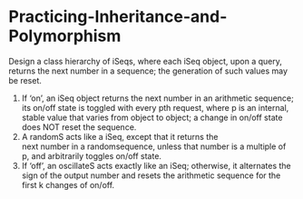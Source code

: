 # Practicing-Inheritance-and-Polymorphism
Design a class hierarchy of iSeqs, where each iSeq object, upon a query, returns the next number 
in a sequence; the generation of such values may be reset. 

1)   If ‘on’, an iSeq object returns 
the next number in an arithmetic sequence; its on/off state is toggled with every pth request, 
where p is an internal, stable value that varies from object to object; a change in on/off state 
does NOT reset the sequence.
2)   A  randomS  acts  like  a  iSeq,  except  that  it  returns  the  
next  number  in  a  randomsequence, unless that number is a multiple of p, and arbitrarily 
toggles on/off state.
3)   If ‘off’, an oscillateS acts exactly like an iSeq; otherwise, it alternates the sign of 
the output number and resets the arithmetic sequence for the first k changes of on/off.   
